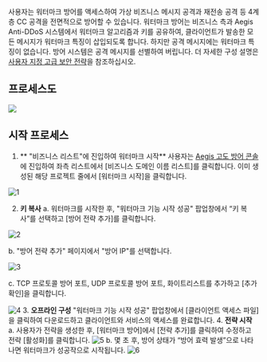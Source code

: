 
사용자는 워터마크 방어를 액세스하여 가상 비즈니스 메시지 공격과 재전송 공격 등 4계층 CC 공격을 전면적으로 방어할 수 있습니다. 워터마크 방어는 비즈니스 측과 Aegis Anti-DDoS 시스템에서 워터마크 알고리즘과 키를 공유하여, 클라이언트가 발송한 모든 메시지가 워터마크 특징이 삽입되도록 합니다. 하지만 공격 메시지에는 워터마크 특징이 없습니다. 방어 시스템은 공격 메시지를 선별하여 버립니다. 더 자세한 구성 설명은 [사용자 지정 고급 보안 전략](https://cloud.tencent.com/document/product/685/18800#.E8.87.AA.E5.AE.9A.E4.B9.89.E5.AE.89.E5.85.A8.E7.AD.96.E7.95.A5)을 참조하십시오.
## 프로세스도
![](https://main.qcloudimg.com/raw/447c8733879aac9a83e8f70135aceaa6.png)

## 시작 프로세스
1. ** "비즈니스 리스트"에 진입하여 워터마크 시작**
사용자는 [Aegis 고도 방어 콘솔](https://console.cloud.tencent.com/gamesec)에 진입하여 좌측 리스트에서 [비즈니스 도메인 이름 리스트]를 클릭합니다. 이미 생성된 해당 프로젝트 줄에서 [워터마크 시작]을 클릭합니다.

![1](https://main.qcloudimg.com/raw/5441350764c9657020bc01178b1139ec.png)

2. **키 복사**
a. 워터마크를 시작한 후, "워터마크 기능 시작 성공" 팝업창에서 “키 복사”를 선택하고 [방어 전략 추가]를 클릭합니다.

![2](https://main.qcloudimg.com/raw/ece1c58dc53f5f8f887f625bfe7c66d8.png)

b. "방어 전략 추가" 페이지에서 "방어 IP"를 선택합니다.

![3](https://main.qcloudimg.com/raw/7bdd78c845e9226403ecc8d32fcfae9f.png)

c. TCP 프로토콜 방어 포트, UDP 프로토콜 방어 포트, 화이트리스트를 추가하고 [추가 확인]을 클릭합니다.

![4](https://main.qcloudimg.com/raw/94267e159bc964ae6b245413c5f3d196.png)
3. **오프라인 구성**
"워터마크 기능 시작 성공" 팝업창에서 [클라이언트 액세스 파일]을 클릭하여 다운로드하고 클라이언트와 서비스의 액세스를 완료합니다.
4. **전략 시작**
a. 사용자가 전략을 생성한 후, [워터마크 방어]에서 [전략 추가]를 클릭하여 수정하고 전략 [활성화]를 클릭합니다.
![5](https://main.qcloudimg.com/raw/33212a53c0f2487c7501338a09846aa4.png)
b. 몇 초 후, 방어 상태가 “방어 효력 발생”으로 나타나면 워터마크가 성공작으로 시작됩니다.
![6](https://main.qcloudimg.com/raw/6476bba431ab92f74c8c4be67cd2bdda.png)

